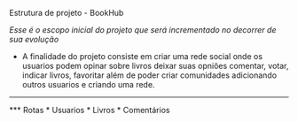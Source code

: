 Estrutura de projeto - BookHub

<em>Esse é o escopo inicial do projeto que será incrementado no decorrer de sua evolução</em>

* A finalidade do projeto consiste em criar uma rede social onde os usuarios podem opinar sobre livros deixar suas opniões
comentar, votar, indicar livros, favoritar além de poder criar comunidades adicionando outros usuarios e criando uma rede.
<hr/>
*** Rotas
* Usuarios
* Livros
* Comentários
